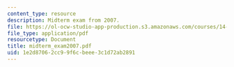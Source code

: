```yaml
---
content_type: resource
description: Midterm exam from 2007.
file: https://ol-ocw-studio-app-production.s3.amazonaws.com/courses/14-385-nonlinear-econometric-analysis-fall-2007/1e2d87062cc99f6cbeee3c1d72ab2891_midterm_exam2007.pdf
file_type: application/pdf
resourcetype: Document
title: midterm_exam2007.pdf
uid: 1e2d8706-2cc9-9f6c-beee-3c1d72ab2891
---
```

